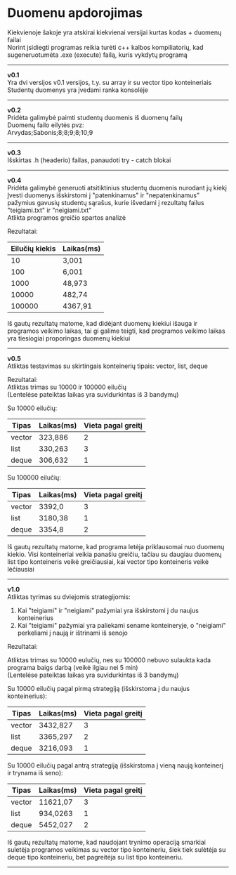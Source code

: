 # Duomenu apdorojimas  
Kiekvienoje šakoje yra atskirai kiekvienai versijai kurtas kodas + duomenų failai  
Norint įsidiegti programas reikia turėti c++ kalbos kompiliatorių, kad sugeneruotumėta .exe (execute) failą, kuris vykdytų programą  
****************************************************************************************
**v0.1**  
Yra dvi versijos v0.1 versijos, t.y. su array ir su vector tipo konteineriais  
Studentų duomenys yra įvedami ranka konsolėje  
************************************************************
**v0.2**  
Pridėta galimybė paimti studentų duomenis iš duomenų failų  
Duomenų failo eilytės pvz:  
Arvydas;Sabonis;8;8;9;8;10;9  
************************************************************
**v0.3**  
Išskirtas .h (headerio) failas, panaudoti try - catch blokai  
************************************************************
**v0.4**  
Pridėta galimybė generuoti atsitiktinius studentų duomenis nurodant jų kiekį  
Įvesti duomenys išskirstomi į "patenkinamus" ir "nepatenkinamus" pažymius gavusių studentų sąrašus, kurie išvedami į rezultatų failus "teigiami.txt" ir "neigiami.txt"  
Atlikta programos greičio spartos analizė  

Rezultatai:

| Eilučių kiekis | Laikas(ms)    |
| ------------- | ------------- |
| 10            | 3,001       |
| 100           | 6,001       |
| 1000          | 48,973       |
| 10000         | 482,74       |
| 100000        | 4367,91       |

Iš gautų rezultatų matome, kad didėjant duomenų kiekiui išauga ir programos veikimo laikas, tai gi galime teigti, kad programos veikimo laikas yra tiesiogiai proporingas duomenų kiekiui
************************************************************
**v0.5**  
Atliktas testavimas su skirtingais konteinerių tipais: vector, list, deque  

Rezultatai:  
Atliktas trimas su 10000 ir 100000 eilučių  
(Lentelėse pateiktas laikas yra suvidurkintas iš 3 bandymų)  
  
Su 10000 eilučių:   

| Tipas         | Laikas(ms)    | Vieta pagal greitį |
| ------------- | ------------- | ----------------- |
| vector        | 323,886       | 2 |
| list          | 330,263       | 3 |
| deque         | 306,632       | 1 |

Su 100000 eilučių: 

|     Tipas     |   Laikas(ms)  | Vieta pagal greitį |
| ----------- | ----------- | ----------------- |
|     vector    |    3392,0     | 3 |
|      list     |    3180,38    | 1 |
|     deque     |    3354,8     | 2 |


Iš gautų rezultatų matome, kad programa letėja priklausomai nuo duomenų kiekio. Visi konteineriai veikia panašiu greičiu, tačiau su daugiau duomenų list tipo konteineris veikė greičiausiai, kai vector tipo konteineris veikė lėčiausiai  
************************************************************
**v1.0**  
Atliktas tyrimas su dviejomis strategijomis:  
1. Kai "teigiami" ir "neigiami" pažymiai yra išskirstomi į du naujus konteinerius  
2. Kai "teigiami" pažymiai yra paliekami sename konteineryje, o "neigiami" perkeliami į naują ir ištrinami iš senojo  
  
Rezultatai:  

Atliktas trimas su 10000 eulučių, nes su 100000 nebuvo sulaukta kada programa baigs darbą (veikė ilgiau nei 5 min)  
(Lentelėse pateiktas laikas yra suvidurkintas iš 3 bandymų)  

Su 10000 eilučių pagal pirmą strategiją (išskirstoma į du naujus konteinerius):   

| Tipas         | Laikas(ms)    | Vieta pagal greitį |
| ------------- | ------------- | ----------------- |
| vector        | 3432,827      | 3 |
| list          | 3365,297      | 2 |
| deque         | 3216,093      | 1 |

Su 10000 eilučių pagal antrą strategiją (išskirstoma į vieną naują konteinerį ir trynama iš seno): 

| Tipas         | Laikas(ms)    | Vieta pagal greitį |
| ------------- | ------------- | ----------------- |
| vector        | 11621,07      | 3 |
| list          | 934,0263      | 1 |
| deque         | 5452,027      | 2 |

Iš gautų rezultatų matome, kad naudojant trynimo operaciją smarkiai suletėja programos veikimas su vector tipo konteineriu, šiek tiek sulėtėja su deque tipo konteineriu, bet pagreitėja su list tipo konteineriu.  
************************************************************
